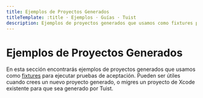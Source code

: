 ```yaml
---
title: Ejemplos de Proyectos Generados
titleTemplate: :title · Ejemplos · Guías · Tuist
description: Ejemplos de proyectos generados que usamos como fixtures para ejecutar pruebas de aceptación.
---
```


# Ejemplos de Proyectos Generados

En esta sección encontrarás ejemplos de <LocalizedLink to="/guides/features/projects">proyectos generados</LocalizedLink> que usamos como [fixtures](https://github.com/tuist/tuist/tree/main/cli/Fixtures) para ejecutar pruebas de aceptación. Pueden ser útiles cuando crees un nuevo proyecto generado, o migres un proyecto de Xcode existente para que sea generado por Tuist.